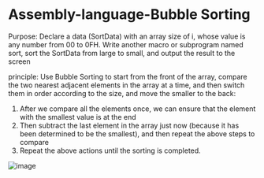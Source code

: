 # Assembly-language-Bubble Sorting

Purpose:
Declare a data (SortData) with an array size of i, whose value is any number from 00 to 0FH. Write another macro or subprogram named sort, sort the SortData from large to small, and output the result to the screen

principle:
Use Bubble Sorting to start from the front of the array, compare the two nearest adjacent elements in the array at a time, and then switch them in order according to the size, and move the smaller to the back:
1. After we compare all the elements once, we can ensure that the element with the smallest value is at the end
2. Then subtract the last element in the array just now (because it has been determined to be the smallest), and then repeat the above steps to compare
3. Repeat the above actions until the sorting is completed.

![image](https://user-images.githubusercontent.com/57763355/145403125-3a89ca96-5911-495e-ba40-0f22d5791f72.png)
